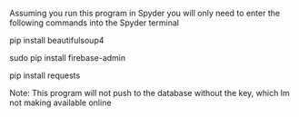 Assuming you run this program in Spyder you will only need to enter the following commands into the Spyder terminal
<p>pip install beautifulsoup4</p>
<p>sudo pip install firebase-admin</p>
<p>pip install requests</p>
Note: This program will not push to the database without the key, which Im not making available online
